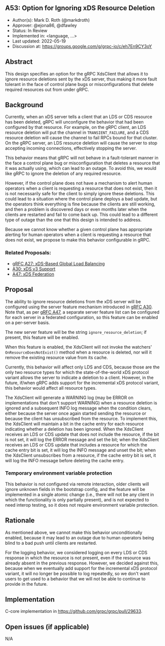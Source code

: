 A53: Option for Ignoring xDS Resource Deletion
----
* Author(s): Mark D. Roth (@markdroth)
* Approver: @ejona86, @dfawley
* Status: In Review
* Implemented in: <language, ...>
* Last updated: 2022-05-19
* Discussion at: https://groups.google.com/g/grpc-io/c/eh7En9CY3oY

## Abstract

This design specifies an option for the gRPC XdsClient that allows it to
ignore resource deletions sent by the xDS server, thus making it more
fault tolerant in the face of control plane bugs or misconfigurations
that delete required resources out from under gRPC.

## Background

Currently, when an xDS server tells a client that an LDS or CDS resource
has been deleted, gRPC will unconfigure the behavior that had been
configured by that resource.  For example, on the gRPC client, an LDS
resource deletion will put the channel in `TRANSIENT_FAILURE`, and a CDS
resource deletion will cause the channel to fail RPCs bound for that
cluster.  On the gRPC server, an LDS resource deletion will cause the
server to stop accepting incoming connections, effectively stopping
the server.

This behavior means that gRPC will not behave in a fault-tolerant manner
in the face a control plane bug or misconfiguration that deletes a
resource that it was actually using, which can lead to an outage.  To avoid
this, we would like gRPC to ignore the deletion of any required resource.

However, if the control plane does not have a mechanism to alert human
operators when a client is requesting a resource that does not exist,
then it is not necessarily safe for the client to simply ignore these
deletions.  This could lead to a situation where the control plane
deploys a bad update, but the operators think everything is fine because
the clients are still working, and then a problem is discovered days or
even months later when the clients are restarted and fail to come back up.
This could lead to a different type of outage than the one that this design
is intended to address.

Because we cannot know whether a given control plane has appropriate
alerting for human operators when a client is requesting a resource that
does not exist, we propose to make this behavior configurable in gRPC.

### Related Proposals: 

* [gRFC A27: xDS-Based Global Load Balancing](A27-xds-global-load-balancing.md)
* [A30: xDS v3 Support](A30-xds-v3.md)
* [A47: xDS Federation](A47-xds-federation.md)

## Proposal

The ability to ignore resource deletions from the xDS server will be
configured using the server feature mechanism introduced in [gRFC
A30](A30-xds-v3.md).  Note that, as per [gRFC A47](A47-xds-federation.md),
a separate server feature list can be configured for each server in a
federated configuration, so this feature can be enabled on a per-server
basis.

The new server feature will be the string `ignore_resource_deletion`; if
present, this feature will be enabled.

When this feature is enabled, the XdsClient will not invoke the
watchers' `OnResourceDoesNotExist()` method when a resource is deleted,
nor will it remove the existing resource value from its cache.

Currently, this behavior will affect only LDS and CDS, because those are
the only two resource types for which the state-of-the-world xDS protocol
variant allows the server to indicate a deletion to a client.  However,
in the future, if/when gRPC adds support for the incremental xDS
protocol variant, this behavior would affect all resource types.

The XdsClient will generate a WARNING log (may be ERROR on
implementations that don't support WARNING) when a resource deletion is
ignored and a subsequent INFO log message when the condition clears, either
because the server once again started sending the resource or because
the client has unsubscribed from the resource.  To implement this, the
XdsClient will maintain a bit in the cache entry for each resource
indicating whether a deletion has been ignored.  When the XdsClient
receives an LDS or CDS update that does not include the resource, if the
bit is not set, it will log the ERROR message and set the bit; when the
XdsClient receives an LDS or CDS update that includes a resource for
which the cache entry bit is set, it will log the INFO message and unset the
bit; when the XdsClient unsubscribes from a resource, if the cache entry bit
is set, it will log the INFO message before deleting the cache entry.

### Temporary environment variable protection

This behavior is not configured via remote interaction, older clients
will ignore unknown fields in the bootstrap config, and the feature will
be implemented in a single atomic change (i.e., there will not be any
client in which the functionality is only partially present), and is
not expected to need interop testing, so it does not require environment
variable protection.

## Rationale

As mentioned above, we cannot make this behavior unconditionally
enabled, because it may lead to an outage due to human operators being
blind to a bad push until clients are restarted.

For the logging behavior, we considered logging on every LDS or CDS
response in which the resource is not present, even if the resource
was already absent in the previous response.  However, we decided
against this, because when we eventually add support for the incremental
xDS protocol variant, it will no longer be possible to log repeatedly,
so we don't want users to get used to a behavior that we will not be
able to continue to provide in the future.

## Implementation

C-core implementation in https://github.com/grpc/grpc/pull/29633.

## Open issues (if applicable)

N/A
